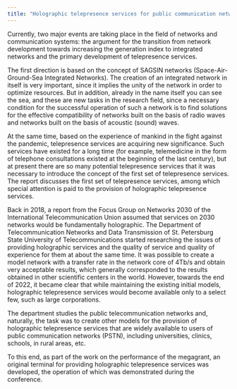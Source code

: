 ```yaml
---
title: "Holographic telepresence services for public communication networks"
---
```

Currently, two major events are taking place in the field of networks and communication systems: 
the argument for the transition from network development towards increasing the generation index to integrated networks and the primary development of telepresence services.

The first direction is based on the concept of SAGSIN networks (Space-Air-Ground-Sea Integrated Networks). 
The creation of an integrated network in itself is very important, since it implies the unity of the network in order to optimize resources. 
But in addition, already in the name itself you can see the sea, and these are new tasks in the research field, since a necessary condition for the successful operation of such a network is to find solutions for the effective compatibility of networks built on the basis of radio waves and networks built on the basis of acoustic (sound) waves.

At the same time, based on the experience of mankind in the fight against the pandemic, 
telepresence services are acquiring new significance. Such services have existed for a long time 
(for example, telemedicine in the form of telephone consultations existed at the beginning of the last century), 
but at present there are so many potential telepresence services that it was necessary to introduce the concept of the first set of telepresence services. 
The report discusses the first set of telepresence services, among which special attention is paid to the provision of holographic telepresence services.

Back in 2018, a report from the Focus Group on Networks 2030 of the International Telecommunication Union 
assumed that services on 2030 networks would be fundamentally holographic. The Department of Telecommunication Networks and Data Transmission of St. 
Petersburg State University of Telecommunications started researching the issues of providing holographic services and the quality of service and quality of experience for them at about the same time. It was possible to create a model network with a transfer rate in the network core of 4Tb/s and obtain very acceptable results, which generally corresponded to the results obtained in other scientific centers in the world. However, towards the end of 2022, it became clear that while maintaining the existing initial models, holographic telepresence services would become available only to a select few, such as large corporations.

The department studies the public telecommunication networks and, naturally, the task was to create other models for the provision of 
holographic telepresence services that are widely available to users of public communication networks (PSTN), 
including universities, clinics, schools, in rural areas, etc.

To this end, as part of the work on the performance of the megagrant, an original terminal for providing holographic telepresence services was developed, 
the operation of which was demonstrated during the conference.
